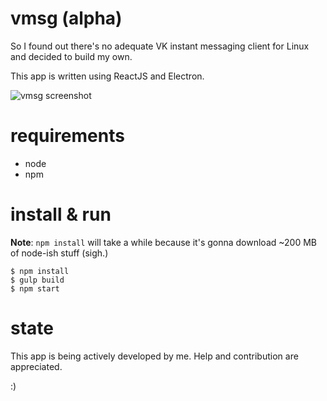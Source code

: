 # vmsg (alpha)

So I found out there's no adequate VK instant messaging client for Linux and decided to build my own.

This app is written using ReactJS and Electron.

![vmsg screenshot](https://habrastorage.org/files/5b3/4bc/337/5b34bc3377b5415695b56889c853b868.png)

# requirements

- node
- npm

# install & run

**Note**: `npm install` will take a while because it's gonna download ~200 MB of node-ish stuff (sigh.)

    $ npm install
    $ gulp build
    $ npm start

# state

This app is being actively developed by me.
Help and contribution are appreciated.

:)
